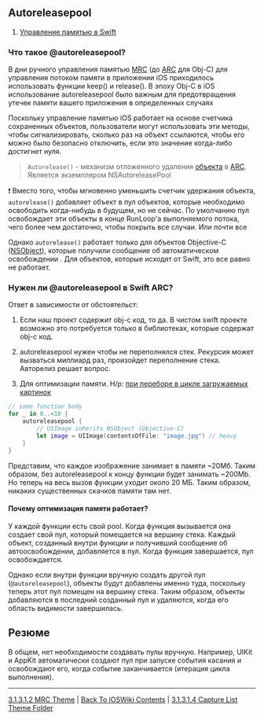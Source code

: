 ## Autoreleasepool

1. [Управление памятью в Swift](https://itnan.ru/post.php?c=1&p=592385)

### Что такое @autoreleasepool?

В дни ручного управления памятью [MRC](3.1.3.1.2%20MRC.md) (до [ARC](./3.1.3.1.1%20ARC.md) для Obj-C) для управления потоком памяти в приложении iOS приходилось использовать функции keep() и release(). В эпоху Obj-C в iOS использование autoreleasepool было важным для предотвращения утечек памяти вашего приложения в определенных случаях

Поскольку управление памятью iOS работает на основе счетчика сохраненных объектов, пользователи могут использовать эти методы, чтобы сигнализировать, сколько раз на объект ссылаются, чтобы его можно было безопасно отключить, если это значение когда-либо достигнет нуля.

> `Autorelease()` - механизм отложенного удаления [объекта](/5%20Swift/5.3%20DataRepresentations/5.3.1%20DataTypes/5.3.1.3%20ReferenceTypes/Class/ObjectLifeCycle.md) в [ARC](./3.1.3.1.1%20ARC.md). Является экземпляром NSAutoreleasePool

❗ Вместо того, чтобы мгновенно уменьшить счетчик удержания объекта, `autorelease()` добавляет объект в пул объектов, которые необходимо освободить когда-нибудь в будущем, но не сейчас. По умолчанию пул освобождает эти объекты в конце RunLoop'a выполняемого потока, чего более чем достаточно, чтобы покрыть все случаи. Или почти все

Однако `autorelease()` работает только для объектов Objective-C ([NSObject](/4%20Linkage/4.1%20Frameworks/4.1.2%20UIKit/4.1.2.5%20NSObject.md)), которые получили сообщение об автоматическом освобождении . Для объектов, которые исходят от Swift, это все равно не работает.

### Нужен ли @autoreleasepool в Swift ARC?

Ответ в зависимости от обстоятельст: 

1) Если наш проект содержит obj-c код, то да. В чистом swift проекте возможно это потребуется только в библиотеках, которые содержат obj-c код.

2) autoreleasepool нужен чтобы не переполнялся стек. Рекурсия может вызваться миллиард раз, произойдет переполнение стека. Авторелиз решает вопрос.

3) Для оптимизации памяти. Н/р: [при переборе в цикле загружаемых картинок](https://betterprogramming.pub/what-is-autorelease-pool-in-swift-c652784f329e)

```swift
// some function body
for _ in 0..<10 {
    autoreleasepool {
        // UIImage inherits NSObject (Objective-C)
        let image = UIImage(contentsOfFile: "image.jpg") // heavy
    }
}
```

Представим, что каждое изображение занимает в памяти ~20Мб. Таким образом, без autoreleasepool к концу функции будет занимать ~200Mb. Но теперь на весь вызов функции уходит около 20 МБ. Таким образом, никаких существенных скачков памяти там нет.

#### Почему оптимизация памяти работает?

У каждой функции есть свой pool. Когда функция вызывается она создает свой пул, который помещается на вершину стека. Каждый объект, созданный внутри функции и получивший сообщение об автоосвобождении, добавляется в пул. Когда функция завершается, пул освобождается.

Однако если внутри функции вручную создать другой пул (`@autoreleasepool`), объекты будут добавлены именно туда, поскольку теперь этот пул помещен на вершину стека. Таким образом, объекты добавляются в последний созданный пул и удаляются, когда его область видимости завершилась.


## Резюме

В общем, нет необходимости создавать пулы вручную. Например, UIKit и AppKit автоматически создают пул при запуске события касания и освобождают его, когда событие заканчивается (итерация цикла выполнения).

---

[3.1.3.1.2 MRC Theme](./3.1.3.1.2%20MRC.md) | [Back To iOSWiki Contents](https://github.com/eldaroid/iOSWiki) | [3.1.3.1.4 Capture List Theme Folder](./3.1.3.1.4%20CaptureList/)